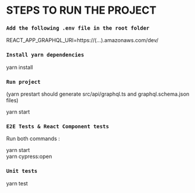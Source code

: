 # STEPS TO RUN THE PROJECT

### `Add the following .env file in the root folder`

REACT_APP_GRAPHQL_URI=https://(...).amazonaws.com/dev/

### `Install yarn dependencies`

yarn install

### `Run project`

(yarn prestart should generate src/api/graphql.ts and graphql.schema.json files)

yarn start

### `E2E Tests & React Component tests`

Run both commands :

yarn start<br>
yarn cypress:open

### `Unit tests`

yarn test
